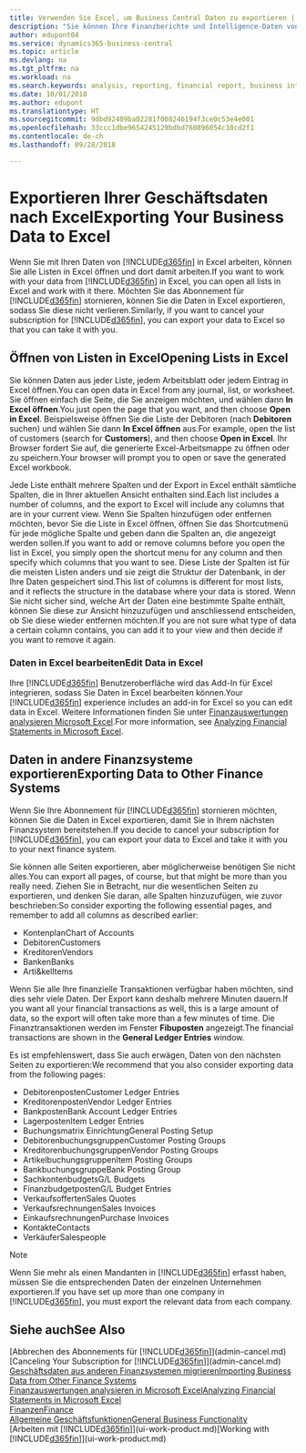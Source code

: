 ```yaml
---
title: Verwenden Sie Excel, um Business Central Daten zu exportieren | Microsoft Docs
description: "Sie können Ihre Finanzberichte und Intelligence-Daten von Business Central in Excel exportieren, oder Ihre Financials Daten in Excel öffnen."
author: edupont04
ms.service: dynamics365-business-central
ms.topic: article
ms.devlang: na
ms.tgt_pltfrm: na
ms.workload: na
ms.search.keywords: analysis, reporting, financial report, business intelligence, BI, Excel
ms.date: 10/01/2018
ms.author: edupont
ms.translationtype: HT
ms.sourcegitcommit: 9dbd92409ba02281f008246194f3ce0c53e4e001
ms.openlocfilehash: 33ccc1dbe9654245129bdbd760896054c10cd2f1
ms.contentlocale: de-ch
ms.lasthandoff: 09/28/2018

---
```

# <a name="exporting-your-business-data-to-excel"></a><span data-ttu-id="45613-103">Exportieren Ihrer Geschäftsdaten nach Excel</span><span class="sxs-lookup"><span data-stu-id="45613-103">Exporting Your Business Data to Excel</span></span>
<span data-ttu-id="45613-104">Wenn Sie mit Ihren Daten von [!INCLUDE[d365fin](includes/d365fin_md.md)] in Excel arbeiten, können Sie alle Listen in Excel öffnen und dort damit arbeiten.</span><span class="sxs-lookup"><span data-stu-id="45613-104">If you want to work with your data from [!INCLUDE[d365fin](includes/d365fin_md.md)] in Excel, you can open all lists in Excel and work with it there.</span></span> <span data-ttu-id="45613-105">Möchten Sie das Abonnement für [!INCLUDE[d365fin](includes/d365fin_md.md)] stornieren, können Sie die Daten in Excel exportieren, sodass Sie diese nicht verlieren.</span><span class="sxs-lookup"><span data-stu-id="45613-105">Similarly, if you want to cancel your subscription for [!INCLUDE[d365fin](includes/d365fin_md.md)], you can export your data to Excel so that you can take it with you.</span></span>

## <a name="opening-lists-in-excel"></a><span data-ttu-id="45613-106">Öffnen von Listen in Excel</span><span class="sxs-lookup"><span data-stu-id="45613-106">Opening Lists in Excel</span></span>
<span data-ttu-id="45613-107">Sie können Daten aus jeder Liste, jedem Arbeitsblatt oder jedem Eintrag in Excel öffnen.</span><span class="sxs-lookup"><span data-stu-id="45613-107">You can open data in Excel from any journal, list, or worksheet.</span></span> <span data-ttu-id="45613-108">Sie öffnen einfach die Seite, die Sie anzeigen möchten, und wählen dann **In Excel öffnen**.</span><span class="sxs-lookup"><span data-stu-id="45613-108">You just open the page that you want, and then choose **Open in Excel**.</span></span> <span data-ttu-id="45613-109">Beispielsweise öffnen Sie die Liste der Debitoren (nach **Debitoren** suchen) und wählen Sie dann **In Excel öffnen** aus.</span><span class="sxs-lookup"><span data-stu-id="45613-109">For example, open the list of customers (search for **Customers**), and then choose **Open in Excel**.</span></span> <span data-ttu-id="45613-110">Ihr Browser fordert Sie auf, die generierte Excel-Arbeitsmappe zu öffnen oder zu speichern.</span><span class="sxs-lookup"><span data-stu-id="45613-110">Your browser will prompt you to open or save the generated Excel workbook.</span></span>  

<span data-ttu-id="45613-111">Jede Liste enthält mehrere Spalten und der Export in Excel enthält sämtliche Spalten, die in Ihrer aktuellen Ansicht enthalten sind.</span><span class="sxs-lookup"><span data-stu-id="45613-111">Each list includes a number of columns, and the export to Excel will include any columns that are in your current view.</span></span> <span data-ttu-id="45613-112">Wenn Sie Spalten hinzufügen oder entfernen möchten, bevor Sie die Liste in Excel öffnen, öffnen Sie das Shortcutmenü für jede mögliche Spalte und geben dann die Spalten an, die angezeigt werden sollen.</span><span class="sxs-lookup"><span data-stu-id="45613-112">If you want to add or remove columns before you open the list in Excel, you simply open the shortcut menu for any column and then specify which columns that you want to see.</span></span> <span data-ttu-id="45613-113">Diese Liste der Spalten ist für die meisten Listen anders und sie zeigt die Struktur der Datenbank, in der Ihre Daten gespeichert sind.</span><span class="sxs-lookup"><span data-stu-id="45613-113">This list of columns is different for most lists, and it reflects the structure in the database where your data is stored.</span></span> <span data-ttu-id="45613-114">Wenn Sie nicht sicher sind, welche Art der Daten eine bestimmte Spalte enthält, können Sie diese zur Ansicht hinzuzufügen und anschliessend entscheiden, ob Sie diese wieder entfernen möchten.</span><span class="sxs-lookup"><span data-stu-id="45613-114">If you are not sure what type of data a certain column contains, you can add it to your view and then decide if you want to remove it again.</span></span>  

### <a name="edit-data-in-excel"></a><span data-ttu-id="45613-115">Daten in Excel bearbeiten</span><span class="sxs-lookup"><span data-stu-id="45613-115">Edit Data in Excel</span></span>
<span data-ttu-id="45613-116">Ihre [!INCLUDE[d365fin](includes/d365fin_md.md)] Benutzeroberfläche wird das Add-In für Excel integrieren, sodass Sie Daten in Excel bearbeiten können.</span><span class="sxs-lookup"><span data-stu-id="45613-116">Your [!INCLUDE[d365fin](includes/d365fin_md.md)] experience includes an add-in for Excel so you can edit data in Excel.</span></span> <span data-ttu-id="45613-117">Weitere Informationen finden Sie unter [Finanzauswertungen analysieren Microsoft Excel](finance-analyze-excel.md).</span><span class="sxs-lookup"><span data-stu-id="45613-117">For more information, see [Analyzing Financial Statements in Microsoft Excel](finance-analyze-excel.md).</span></span>  

## <a name="exporting-data-to-other-finance-systems"></a><span data-ttu-id="45613-118">Daten in andere Finanzsysteme exportieren</span><span class="sxs-lookup"><span data-stu-id="45613-118">Exporting Data to Other Finance Systems</span></span>
<span data-ttu-id="45613-119">Wenn Sie Ihre Abonnement für [!INCLUDE[d365fin](includes/d365fin_md.md)] stornieren möchten, können Sie die Daten in Excel exportieren, damit Sie in Ihrem nächsten Finanzsystem bereitstehen.</span><span class="sxs-lookup"><span data-stu-id="45613-119">If you decide to cancel your subscription for [!INCLUDE[d365fin](includes/d365fin_md.md)], you can export your data to Excel and take it with you to your next finance system.</span></span>  

<span data-ttu-id="45613-120">Sie können alle Seiten exportieren, aber möglicherweise benötigen Sie nicht alles.</span><span class="sxs-lookup"><span data-stu-id="45613-120">You can export all pages, of course, but that might be more than you really need.</span></span> <span data-ttu-id="45613-121">Ziehen Sie in Betracht, nur die wesentlichen Seiten zu exportieren, und denken Sie daran, alle Spalten hinzuzufügen, wie zuvor beschrieben:</span><span class="sxs-lookup"><span data-stu-id="45613-121">So consider exporting the following essential pages, and remember to add all columns as described earlier:</span></span>  

* <span data-ttu-id="45613-122">Kontenplan</span><span class="sxs-lookup"><span data-stu-id="45613-122">Chart of Accounts</span></span>  
* <span data-ttu-id="45613-123">Debitoren</span><span class="sxs-lookup"><span data-stu-id="45613-123">Customers</span></span>  
* <span data-ttu-id="45613-124">Kreditoren</span><span class="sxs-lookup"><span data-stu-id="45613-124">Vendors</span></span>  
* <span data-ttu-id="45613-125">Banken</span><span class="sxs-lookup"><span data-stu-id="45613-125">Banks</span></span>  
* <span data-ttu-id="45613-126">Arti&kel</span><span class="sxs-lookup"><span data-stu-id="45613-126">Items</span></span>  

<span data-ttu-id="45613-127">Wenn Sie alle Ihre finanzielle Transaktionen verfügbar haben möchten, sind dies sehr viele Daten. Der Export kann deshalb  mehrere Minuten dauern.</span><span class="sxs-lookup"><span data-stu-id="45613-127">If you want all your financial transactions as well, this is a large amount of data, so the export will often take more than a few minutes of time.</span></span> <span data-ttu-id="45613-128">Die Finanztransaktionen werden im Fenster **Fibuposten** angezeigt.</span><span class="sxs-lookup"><span data-stu-id="45613-128">The financial transactions are shown in the **General Ledger Entries** window.</span></span>  

<span data-ttu-id="45613-129">Es ist empfehlenswert, dass Sie auch erwägen, Daten von den nächsten Seiten zu exportieren:</span><span class="sxs-lookup"><span data-stu-id="45613-129">We recommend that you also consider exporting data from the following pages:</span></span>  

* <span data-ttu-id="45613-130">Debitorenposten</span><span class="sxs-lookup"><span data-stu-id="45613-130">Customer Ledger Entries</span></span>  
* <span data-ttu-id="45613-131">Kreditorenposten</span><span class="sxs-lookup"><span data-stu-id="45613-131">Vendor Ledger Entries</span></span>  
* <span data-ttu-id="45613-132">Bankposten</span><span class="sxs-lookup"><span data-stu-id="45613-132">Bank Account Ledger Entries</span></span>  
* <span data-ttu-id="45613-133">Lagerposten</span><span class="sxs-lookup"><span data-stu-id="45613-133">Item Ledger Entries</span></span>  
* <span data-ttu-id="45613-134">Buchungsmatrix Einrichtung</span><span class="sxs-lookup"><span data-stu-id="45613-134">General Posting Setup</span></span>  
* <span data-ttu-id="45613-135">Debitorenbuchungsgruppen</span><span class="sxs-lookup"><span data-stu-id="45613-135">Customer Posting Groups</span></span>  
* <span data-ttu-id="45613-136">Kreditorenbuchungsgruppen</span><span class="sxs-lookup"><span data-stu-id="45613-136">Vendor Posting Groups</span></span>  
* <span data-ttu-id="45613-137">Artikelbuchungsgruppen</span><span class="sxs-lookup"><span data-stu-id="45613-137">Item Posting Groups</span></span>  
* <span data-ttu-id="45613-138">Bankbuchungsgruppe</span><span class="sxs-lookup"><span data-stu-id="45613-138">Bank Posting Group</span></span>  
* <span data-ttu-id="45613-139">Sachkontenbudgets</span><span class="sxs-lookup"><span data-stu-id="45613-139">G/L Budgets</span></span>  
* <span data-ttu-id="45613-140">Finanzbudgetposten</span><span class="sxs-lookup"><span data-stu-id="45613-140">G/L Budget Entries</span></span>  
* <span data-ttu-id="45613-141">Verkaufsofferten</span><span class="sxs-lookup"><span data-stu-id="45613-141">Sales Quotes</span></span>  
* <span data-ttu-id="45613-142">Verkaufsrechnungen</span><span class="sxs-lookup"><span data-stu-id="45613-142">Sales Invoices</span></span>  
* <span data-ttu-id="45613-143">Einkaufsrechnungen</span><span class="sxs-lookup"><span data-stu-id="45613-143">Purchase Invoices</span></span>  
* <span data-ttu-id="45613-144">Kontakte</span><span class="sxs-lookup"><span data-stu-id="45613-144">Contacts</span></span>  
* <span data-ttu-id="45613-145">Verkäufer</span><span class="sxs-lookup"><span data-stu-id="45613-145">Salespeople</span></span>  

> [!NOTE]  
>   <span data-ttu-id="45613-146">Wenn Sie mehr als einen Mandanten in [!INCLUDE[d365fin](includes/d365fin_md.md)] erfasst haben, müssen Sie die entsprechenden Daten der einzelnen Unternehmen exportieren.</span><span class="sxs-lookup"><span data-stu-id="45613-146">If you have set up more than one company in [!INCLUDE[d365fin](includes/d365fin_md.md)], you must export the relevant data from each company.</span></span>

## <a name="see-also"></a><span data-ttu-id="45613-147">Siehe auch</span><span class="sxs-lookup"><span data-stu-id="45613-147">See Also</span></span>
<span data-ttu-id="45613-148">[Abbrechen des Abonnements für [!INCLUDE[d365fin](includes/d365fin_md.md)]](admin-cancel.md)</span><span class="sxs-lookup"><span data-stu-id="45613-148">[Canceling Your Subscription for [!INCLUDE[d365fin](includes/d365fin_md.md)]](admin-cancel.md)</span></span>  
[<span data-ttu-id="45613-149">Geschäftsdaten aus anderen Finanzsystemen migrieren</span><span class="sxs-lookup"><span data-stu-id="45613-149">Importing Business Data from Other Finance Systems</span></span>](across-import-data-configuration-packages.md)  
[<span data-ttu-id="45613-150">Finanzauswertungen analysieren in Microsoft Excel</span><span class="sxs-lookup"><span data-stu-id="45613-150">Analyzing Financial Statements in Microsoft Excel</span></span>](finance-analyze-excel.md)  
[<span data-ttu-id="45613-151">Finanzen</span><span class="sxs-lookup"><span data-stu-id="45613-151">Finance</span></span>](finance.md)  
[<span data-ttu-id="45613-152">Allgemeine Geschäftsfunktionen</span><span class="sxs-lookup"><span data-stu-id="45613-152">General Business Functionality</span></span>](ui-across-business-areas.md)  
<span data-ttu-id="45613-153">[Arbeiten mit [!INCLUDE[d365fin](includes/d365fin_md.md)]](ui-work-product.md)</span><span class="sxs-lookup"><span data-stu-id="45613-153">[Working with [!INCLUDE[d365fin](includes/d365fin_md.md)]](ui-work-product.md)</span></span>  

